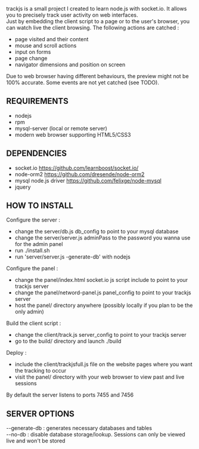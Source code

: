 trackjs is a small project I created to learn node.js with socket.io. It allows you to precisely track user activity on web interfaces.  
Just by embedding the client script to a page or to the user's browser, you can watch live the client browsing. The following actions are catched :  
- page visited and their content  
- mouse and scroll actions  
- input on forms  
- page change  
- navigator dimensions and position on screen  
  
Due to web browser having different behaviours, the preview might not be 100% accurate. Some events are not yet catched (see TODO).  
  
REQUIREMENTS  
------------  
- nodejs  
- rpm  
- mysql-server (local or remote server)  
- modern web browser supporting HTML5/CSS3  
  
DEPENDENCIES  
------------  
- socket.io https://github.com/learnboost/socket.io/  
- node-orm2 https://github.com/dresende/node-orm2  
- mysql node.js driver https://github.com/felixge/node-mysql  
- jquery  
  
HOW TO INSTALL  
--------------  
Configure the server :  
- change the server/db.js db_config to point to your mysql database  
- change the server/server.js adminPass to the password you wanna use for the admin panel  
- run ./install.sh  
- run 'server/server.js -generate-db' with nodejs  
  
Configure the panel :  
- change the panel/index.html socket.io js script include to point to your trackjs server   
- change the panel/netword-panel.js panel_config to point to your trackjs server  
- host the panel/ directory anywhere (possibly locally if you plan to be the only admin)  
  
Build the client script :  
- change the client/track.js server_config to point to your trackjs server  
- go to the build/ directory and launch ./build  
  
Deploy :  
- include the client/trackjsfull.js file on the website pages where you want the tracking to occur  
- visit the panel/ directory with your web browser to view past and live sessions   
  
By default the server listens to ports 7455 and 7456  
  
SERVER OPTIONS  
--------------  
--generate-db : generates necessary databases and tables  
--no-db : disable database storage/lookup. Sessions can only be viewed live and won't be stored  
